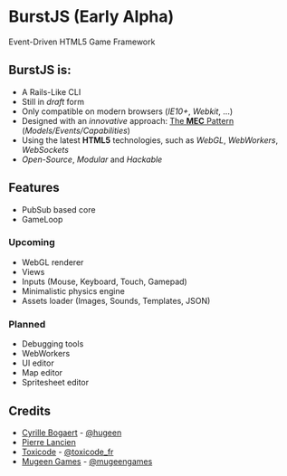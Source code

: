 # BurstJS (Early Alpha)

Event-Driven HTML5 Game Framework

## BurstJS is:

* A Rails-Like CLI
* Still in *draft* form
* Only compatible on modern browsers (*IE10+*, *Webkit*, ...)
* Designed with an *innovative* approach: [The **MEC** Pattern](https://github.com/hugeen/BurstJS/wiki/The-MEC-Pattern) (*Models/Events/Capabilities*)
* Using the latest **HTML5** technologies, such as *WebGL*, *WebWorkers*, *WebSockets*
* *Open-Source*, *Modular* and *Hackable*

## Features

* PubSub based core
* GameLoop

### Upcoming

* WebGL renderer
* Views
* Inputs (Mouse, Keyboard, Touch, Gamepad)
* Minimalistic physics engine
* Assets loader (Images, Sounds, Templates, JSON)

### Planned

* Debugging tools
* WebWorkers
* UI editor
* Map editor
* Spritesheet editor

## Credits

* [Cyrille Bogaert](http://www.hugeen.com) - [@hugeen](https://twitter.com/hugeen/)
* [Pierre Lancien](https://github.com/plancien)
* [Toxicode](http://www.toxicode.fr) - [@toxicode_fr](https://twitter.com/toxicode_fr/)
* [Mugeen Games](http://www.mugeengames.com) - [@mugeengames](https://twitter.com/mugeengames/)
